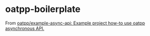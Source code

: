 oatpp-boilerplate
=================
From [oatpp/example-async-api: Example project how-to use oatpp asynchronous API.](https://github.com/oatpp/example-async-api)